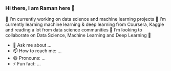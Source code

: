 ### Hi there, I am Raman here 👋


🔭 I’m currently working on data science and machine learning projects
🌱 I’m currently learning machine learning & deep learning from Coursera, Kaggle and reading a lot from data science communities
👯 I’m looking to collaborate on Data Science, Machine Learning and Deep Learning
🤔 
- 💬 Ask me about ...
- 📫 How to reach me: ...
- 😄 Pronouns: ...
- ⚡ Fun fact: ...

